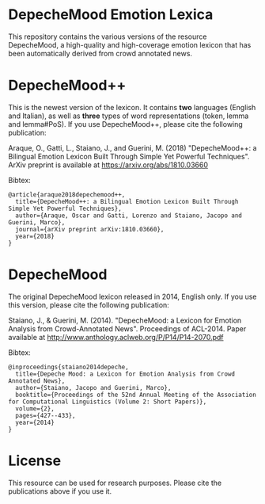 DepecheMood  Emotion Lexica
===========

This repository contains the various versions of the resource DepecheMood, a high-quality and high-coverage emotion lexicon that has
been automatically derived from crowd annotated news.

# DepecheMood++

This is the newest version of the lexicon. It contains **two** languages (English and Italian), as well as **three** types of word representations (token, lemma and lemma#PoS). If you use DepecheMood++, please cite the following publication:

Araque, O., Gatti, L., Staiano, J., and Guerini, M. (2018) "DepecheMood++: a Bilingual Emotion Lexicon Built Through Simple Yet
Powerful Techniques". ArXiv preprint is available at https://arxiv.org/abs/1810.03660

Bibtex:
```
@article{araque2018depechemood++,
  title={DepecheMood++: a Bilingual Emotion Lexicon Built Through Simple Yet Powerful Techniques},
  author={Araque, Oscar and Gatti, Lorenzo and Staiano, Jacopo and Guerini, Marco},
  journal={arXiv preprint arXiv:1810.03660},
  year={2018}
}
```

# DepecheMood

The original DepecheMood lexicon released in 2014, English only. If you use this version, please cite the following publication:

Staiano, J., & Guerini, M. (2014). "DepecheMood: a Lexicon for Emotion Analysis from Crowd-Annotated News". Proceedings of ACL-2014. Paper available at http://www.anthology.aclweb.org/P/P14/P14-2070.pdf

Bibtex:
```
@inproceedings{staiano2014depeche,
  title={Depeche Mood: a Lexicon for Emotion Analysis from Crowd Annotated News},
  author={Staiano, Jacopo and Guerini, Marco},
  booktitle={Proceedings of the 52nd Annual Meeting of the Association for Computational Linguistics (Volume 2: Short Papers)},
  volume={2},
  pages={427--433},
  year={2014}
}
```

# License

This resource can be used for research purposes.
Please cite the publications above if you use it.
